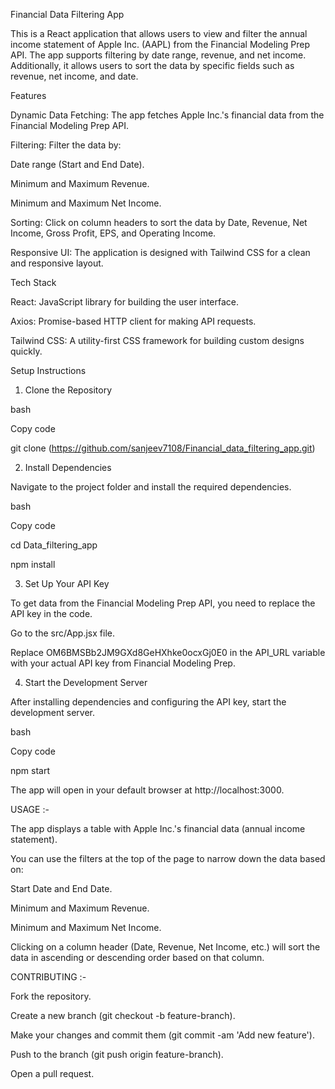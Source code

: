 Financial Data Filtering App

This is a React application that allows users to view and filter the annual income statement of Apple Inc. (AAPL) from the Financial Modeling Prep API. The app supports filtering by date range, revenue, and net income. Additionally, it allows users to sort the data by specific fields such as revenue, net income, and date.

Features

Dynamic Data Fetching: The app fetches Apple Inc.'s financial data from the Financial Modeling Prep API.

Filtering: Filter the data by:

Date range (Start and End Date).

Minimum and Maximum Revenue.

Minimum and Maximum Net Income.

Sorting: 
Click on column headers to sort the data by Date, Revenue, Net Income, Gross Profit, EPS, and Operating Income.

Responsive UI: The application is designed with Tailwind CSS for a clean and responsive layout.

Tech Stack

React: JavaScript library for building the user interface.

Axios: Promise-based HTTP client for making API requests.

Tailwind CSS: A utility-first CSS framework for building custom designs quickly.

Setup Instructions

1. Clone the Repository

bash

Copy code

git clone (https://github.com/sanjeev7108/Financial_data_filtering_app.git)

2. Install Dependencies

Navigate to the project folder and install the required dependencies.

bash

Copy code

cd Data_filtering_app

npm install

3. Set Up Your API Key

To get data from the Financial Modeling Prep API, you need to replace the API key in the code.

Go to the src/App.jsx file.

Replace OM6BMSBb2JM9GXd8GeHXhke0ocxGj0E0 in the API_URL variable with your actual API key from Financial Modeling Prep.

4. Start the Development Server

After installing dependencies and configuring the API key, start the development server.

bash

Copy code

npm start

The app will open in your default browser at http://localhost:3000.

USAGE :-

The app displays a table with Apple Inc.'s financial data (annual income statement).

You can use the filters at the top of the page to narrow down the data based on:

Start Date and End Date.

Minimum and Maximum Revenue.

Minimum and Maximum Net Income.

Clicking on a column header (Date, Revenue, Net Income, etc.) will sort the data in ascending or descending order based on that column.


CONTRIBUTING :-

Fork the repository.

Create a new branch (git checkout -b feature-branch).

Make your changes and commit them (git commit -am 'Add new feature').

Push to the branch (git push origin feature-branch).

Open a pull request.
